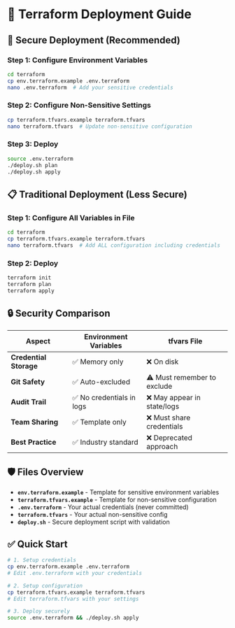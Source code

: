 # 🚀 Terraform Deployment Guide

## 🔐 Secure Deployment (Recommended)

### Step 1: Configure Environment Variables
```bash
cd terraform
cp env.terraform.example .env.terraform
nano .env.terraform  # Add your sensitive credentials
```

### Step 2: Configure Non-Sensitive Settings
```bash
cp terraform.tfvars.example terraform.tfvars
nano terraform.tfvars  # Update non-sensitive configuration
```

### Step 3: Deploy
```bash
source .env.terraform
./deploy.sh plan
./deploy.sh apply
```

## 📋 Traditional Deployment (Less Secure)

### Step 1: Configure All Variables in File
```bash
cd terraform
cp terraform.tfvars.example terraform.tfvars
nano terraform.tfvars  # Add ALL configuration including credentials
```

### Step 2: Deploy
```bash
terraform init
terraform plan
terraform apply
```

## 🔒 Security Comparison

| Aspect | Environment Variables | tfvars File |
|--------|----------------------|-------------|
| **Credential Storage** | ✅ Memory only | ❌ On disk |
| **Git Safety** | ✅ Auto-excluded | ⚠️ Must remember to exclude |
| **Audit Trail** | ✅ No credentials in logs | ❌ May appear in state/logs |
| **Team Sharing** | ✅ Template only | ❌ Must share credentials |
| **Best Practice** | ✅ Industry standard | ❌ Deprecated approach |

## 🛡️ Files Overview

- **`env.terraform.example`** - Template for sensitive environment variables
- **`terraform.tfvars.example`** - Template for non-sensitive configuration  
- **`.env.terraform`** - Your actual credentials (never committed)
- **`terraform.tfvars`** - Your actual non-sensitive config
- **`deploy.sh`** - Secure deployment script with validation

## ✅ Quick Start

```bash
# 1. Setup credentials
cp env.terraform.example .env.terraform
# Edit .env.terraform with your credentials

# 2. Setup configuration  
cp terraform.tfvars.example terraform.tfvars
# Edit terraform.tfvars with your settings

# 3. Deploy securely
source .env.terraform && ./deploy.sh apply
``` 